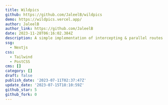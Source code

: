 ```yaml
---
title: Wildpics
github: https://github.com/JaleelB/wildpics
demo: https://wildpics.vercel.app/
author: JaleelB
author_link: https://github.com/JaleelB
date: 2023-11-28T06:16:02.384Z
description: A simple implementation of intercepting & parallel routes in next 13
ssg:
  - Nextjs
css:
  - Tailwind
  - PostCSS
cms: []
category: []
draft: false
publish_date: '2023-07-11T02:37:47Z'
update_date: '2023-07-15T18:10:59Z'
github_star: 5
github_fork: 0
---
```

